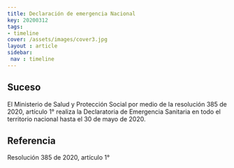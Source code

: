 ```yaml
---
title: Declaración de emergencia Nacional
key: 20200312
tags:
- timeline
cover: /assets/images/cover3.jpg
layout : article
sidebar:
 nav : timeline
---
```

## Suceso
El Ministerio de Salud y Protección Social por medio de la resolución 385 de 2020, artículo 1° realiza la Declaratoria de Emergencia Sanitaria en todo el territorio nacional hasta el 30 de mayo de 2020.
## Referencia
Resolución 385 de 2020, artículo 1°